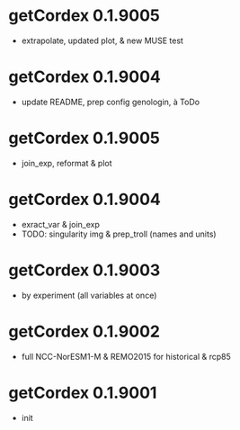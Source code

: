 # getCordex 0.1.9005

- extrapolate, updated plot, & new MUSE test

# getCordex 0.1.9004

- update README, prep config genologin, à ToDo

# getCordex 0.1.9005

- join_exp, reformat & plot

# getCordex 0.1.9004

- exract_var & join_exp
- TODO: singularity img & prep_troll (names and units)

# getCordex 0.1.9003

- by experiment (all variables at once)

# getCordex 0.1.9002

- full NCC-NorESM1-M & REMO2015 for historical & rcp85

# getCordex 0.1.9001

-   init
